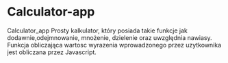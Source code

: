 # Calculator-app
Calculator_app
Prosty kalkulator, który posiada takie funkcje jak dodawnie,odejmnowanie, mnożenie, dzielenie oraz uwzględnia nawiasy. 
Funkcja obliczająca wartosc wyrazenia wprowadzonego przez uzytkownika jest obliczana przez Javascript.
